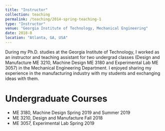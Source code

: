 ```yaml
---
title: "Instructor"
collection: teaching
permalink: /teaching/2014-spring-teaching-1
type: "Instructor"
venue: "Georgia Institute of Technology, Mechanical Engineering"
date: 2018-8
location: "Atlanta, GA, USA"
---
```


During my Ph.D. studies at the Georgia Institute of Technology, I worked as an instructor and teaching assistant for two undergrad classes (Design and Manufacture ME 3210, Machine Design ME 3180 and Experimental Lab ME 3057) in the Mechanical Engineering Department. I enjoyed sharing my experience in the manufacturing industry with my students and exchanging ideas with them.

# Undergraduate Courses
* ME 3180,  Machine Design                 Spring 2019 and Summer 2019
* ME 3210,  Design and Manufacture         Fall 2018
* ME 3057,  Experimental Lab               Spring 2019 
